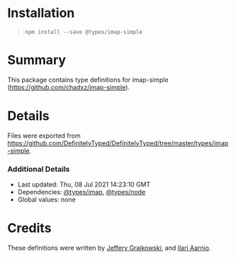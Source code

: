 # Installation
> `npm install --save @types/imap-simple`

# Summary
This package contains type definitions for imap-simple (https://github.com/chadxz/imap-simple).

# Details
Files were exported from https://github.com/DefinitelyTyped/DefinitelyTyped/tree/master/types/imap-simple.

### Additional Details
 * Last updated: Thu, 08 Jul 2021 14:23:10 GMT
 * Dependencies: [@types/imap](https://npmjs.com/package/@types/imap), [@types/node](https://npmjs.com/package/@types/node)
 * Global values: none

# Credits
These definitions were written by [Jeffery Grajkowski](https://github.com/pushplay), and [Ilari Aarnio](https://github.com/iaarnio).
